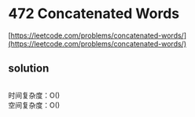# 472 Concatenated Words
[https://leetcode.com/problems/concatenated-words/](https://leetcode.com/problems/concatenated-words/)


## solution

```python

```
时间复杂度：O() <br>
空间复杂度：O()
